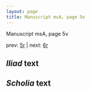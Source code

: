 ```yaml
---
layout: page
title: Manuscript msA, page 5v
---
```


Manuscript msA, page 5v

prev:  [5r](../5r) | next:  [6r](../6r)

## *Iliad* text



## *Scholia* text

